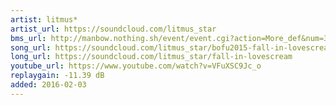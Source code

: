 ```yaml
---
artist: litmus*
artist_url: https://soundcloud.com/litmus_star
bms_url: http://manbow.nothing.sh/event/event.cgi?action=More_def&num=37&event=104
song_url: https://soundcloud.com/litmus_star/bofu2015-fall-in-lovescream
long_url: https://soundcloud.com/litmus_star/fall-in-lovescream
youtube_url: https://www.youtube.com/watch?v=VFuXSC9Jc_o
replaygain: -11.39 dB
added: 2016-02-03
---
```

